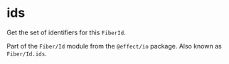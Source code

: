 # ids

Get the set of identifiers for this `FiberId`.

Part of the `Fiber/Id` module from the `@effect/io` package. Also known as `Fiber/Id.ids`.

